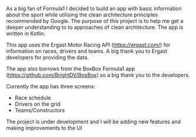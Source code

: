 As a big fan of Formula1 I decided to build an app with basic information about the sport while utilising the clean architecture principles recommended by Google. The purpose of this project is to help me get a deeper understanding to to approaches of clean architecture. The app is written in Kotlin.

This app uses the Ergast Motor Racing API (https://ergast.com/) for information on races, drivers and teams. A big thank you to Ergast developers for providing the data.

The app also borrows from the BoxBox Formula1 app (https://github.com/BrightDV/BoxBox) so a big thank you to the developers.

Currently the app has three screens:
- Race schedule
- Drivers on the grid
- Teams/Constructors

The project is under development and I will be adding new features and making improvements to the UI
